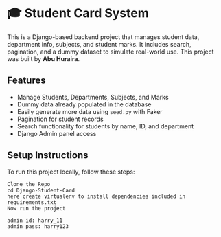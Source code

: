 # 🎓 Student Card System

This is a Django-based backend project that manages student data, department info, subjects, and student marks. It includes search, pagination, and a dummy dataset to simulate real-world use. This project was built by **Abu Huraira**.

## Features

- Manage Students, Departments, Subjects, and Marks
- Dummy data already populated in the database
- Easily generate more data using `seed.py` with Faker
- Pagination for student records
- Search functionality for students by name, ID, and department
- Django Admin panel access

## Setup Instructions

To run this project locally, follow these steps:

   ```
   Clone the Repo
   cd Django-Student-Card
   here create virtualenv to install dependencies included in requirements.txt
   Now run the project

  admin id: harry_11
  admin pass: harry123
